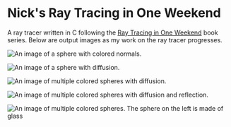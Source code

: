 # Nick's Ray Tracing in One Weekend
A ray tracer written in C following the [Ray Tracing in One Weekend](https://raytracing.github.io/) 
book series. Below are output images as my work on the ray tracer progresses.

![An image of a sphere with colored normals.](https://i.imgur.com/Pig4R4y.png)

![An image of a sphere with diffusion.](https://i.imgur.com/mTFym81.png)

![An image of multiple colored spheres with diffusion.](https://i.imgur.com/YT7XtXP.png)

![An image of multiple colored spheres with diffusion and reflection.](https://i.imgur.com/GKoVSVC.png)

![An image of multiple colored spheres. The sphere on the left is made of glass](https://i.imgur.com/IPKOMcH.png)
